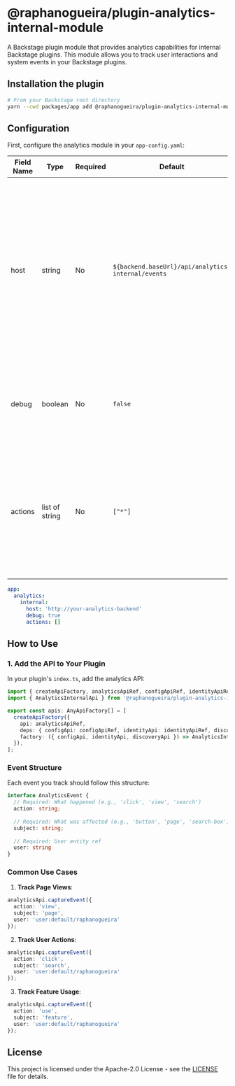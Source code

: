 # @raphanogueira/plugin-analytics-internal-module

A Backstage plugin module that provides analytics capabilities for internal Backstage plugins. This module allows you to track user interactions and system events in your Backstage plugins.

## Installation the plugin

```bash
# From your Backstage root directory
yarn --cwd packages/app add @raphanogueira/plugin-analytics-internal-module
```

## Configuration

First, configure the analytics module in your `app-config.yaml`:


| Field Name | Type | Required | Default | Description |
|---|---|---|---|---|
| host | string | No | `${backend.baseUrl}/api/analytics-internal/events` | The host: 'http://your-analytics-backend' field represents the base URL of the backend service that will receive analytics events in your plugin. The Default value is undefined. If not provided, the backend of the analytics-internal plugin will be used, which must be installed. |
| debug | boolean | No | `false` | If you are running in a local environment or want to see the logs, set this to true. The default value is false. |
| actions | list of string | No | `["*"]` | The default value is [ "*" ] to get all actions. We can use the following types: `navigate`, `click`, `create`, `search`, `discover`, `not-found`. For more information, see [Backstage Analytics Plugin Documentation](https://backstage.io/docs/plugins/analytics/). |


```yaml
app:
  analytics:
    internal:
      host: 'http://your-analytics-backend'
      debug: true
      actions: []
```

## How to Use

### 1. Add the API to Your Plugin

In your plugin's `index.ts`, add the analytics API:

```typescript
import { createApiFactory, analyticsApiRef, configApiRef, identityApiRef, discoveryApiRef, } from '@backstage/core-plugin-api';
import { AnalyticsInternalApi } from '@raphanogueira/plugin-analytics-internal-module';

export const apis: AnyApiFactory[] = [
  createApiFactory({
    api: analyticsApiRef,
    deps: { configApi: configApiRef, identityApi: identityApiRef, discoveryApi: discoveryApiRef },
    factory: ({ configApi, identityApi, discoveryApi }) => AnalyticsInternalApi.fromConfig(configApi, { identityApi, discoveryApi}),
  }),
];
```

### Event Structure

Each event you track should follow this structure:

```typescript
interface AnalyticsEvent {
  // Required: What happened (e.g., 'click', 'view', 'search')
  action: string;
  
  // Required: What was affected (e.g., 'button', 'page', 'search-box')
  subject: string;
  
  // Required: User entity ref
  user: string
}
```

### Common Use Cases

1. **Track Page Views**:
```typescript
analyticsApi.captureEvent({
  action: 'view',
  subject: 'page',
  user: 'user:default/raphanogueira'
});
```

2. **Track User Actions**:
```typescript
analyticsApi.captureEvent({
  action: 'click',
  subject: 'search',
  user: 'user:default/raphanogueira'
});
```

3. **Track Feature Usage**:
```typescript
analyticsApi.captureEvent({
  action: 'use',
  subject: 'feature',
  user: 'user:default/raphanogueira'
});
```

## License

This project is licensed under the Apache-2.0 License - see the [LICENSE](LICENSE) file for details. 